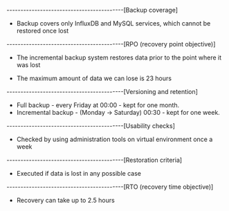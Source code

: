 ------------------------------------------[Backup coverage]

+ Backup covers only InfluxDB and MySQL services, which cannot be restored once lost

------------------------------------------[RPO (recovery point objective)]

+ The incremental backup system restores data prior to the point where it was lost

+ The maximum amount of data we can lose is 23 hours

------------------------------------------[Versioning and retention]

+ Full backup - every Friday at 00:00 - kept for one month.
+ Incremental backup - (Monday -> Saturday) 00:30 - kept for one week.

------------------------------------------[Usability checks]

+ Checked by using administration tools on virtual environment once a week

------------------------------------------[Restoration criteria]

+ Executed if data is lost in any possible case

------------------------------------------[RTO (recovery time objective)]

+ Recovery can take up to 2.5 hours
